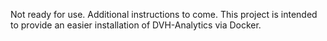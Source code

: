 Not ready for use.  Additional instructions to come.  This project is intended to provide an easier installation 
of DVH-Analytics via Docker.

